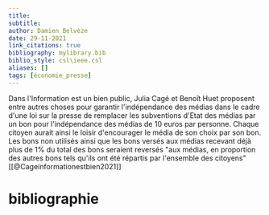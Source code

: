 ```yaml
---
title: 
subtitle:
author: Damien Belvèze
date: 29-11-2021
link_citations: true
bibliography: mylibrary.bib
biblio_style: csl\ieee.csl
aliases: []
tags: [économie_presse]
---
```


Dans l'Information est un bien public, Julia Cagé et Benoît Huet proposent entre autres choses pour garantir l'indépendance des médias dans le cadre d'une loi sur la presse de remplacer les subventions d'Etat des médias par un bon pour l'indépendance des médias de 10 euros par personne. Chaque citoyen aurait ainsi le loisir d'encourager le média de son choix par son bon. 
Les bons non utilisés ainsi que les bons versés aux médias recevant déjà plus de 1% du total des bons seraient reversés "aux médias, en proportion des autres bons tels qu'ils ont été répartis par l'ensemble des citoyens" [[@Cageinformationestbien2021]]





# bibliographie


